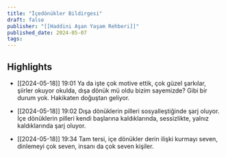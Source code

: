 ```yaml
---
title: "İçedönükler Bildirgesi"
draft: false
publisher: "[[Haddini Aşan Yaşam Rehberi]]"
published_date: 2024-05-07
tags:
---
```



## Highlights
* [[2024-05-18]] 19:01  Ya da işte çok motive ettik, çok güzel şarkılar, şiirler okuyor okulda, dışa dönük mü oldu bizim sayemizde? Gibi bir durum yok. Hakikaten doğuştan geliyor.

* [[2024-05-18]] 19:02  Dışa dönüklerin pilleri sosyalleştiğinde şarj oluyor. İçe dönüklerin pilleri kendi başlarına kaldıklarında, sessizlikte, yalnız kaldıklarında şarj oluyor.

* [[2024-05-18]] 19:34  Tam tersi, içe dönükler derin ilişki kurmayı seven, dinlemeyi çok seven, insanı da çok seven kişiler.

